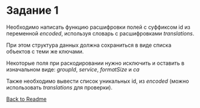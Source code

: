 # Задание 1

Необходимо написать функцию расшифровки полей с суффиксом id из переменной _encoded_, используя словарь с расшифровками _translations_.

При этом структура данных должна сохраниться в виде списка объектов с теми же ключами.

Некоторые поля при раскодировании нужно исключить и оставить в изначальном виде: _groupId_, _service_, _formatSize_ и _ca_

Также необходимо вывести список уникальных id, из _encoded_ (можно использовать _translations_ для проверки).

[Back to Readme](README.md)
